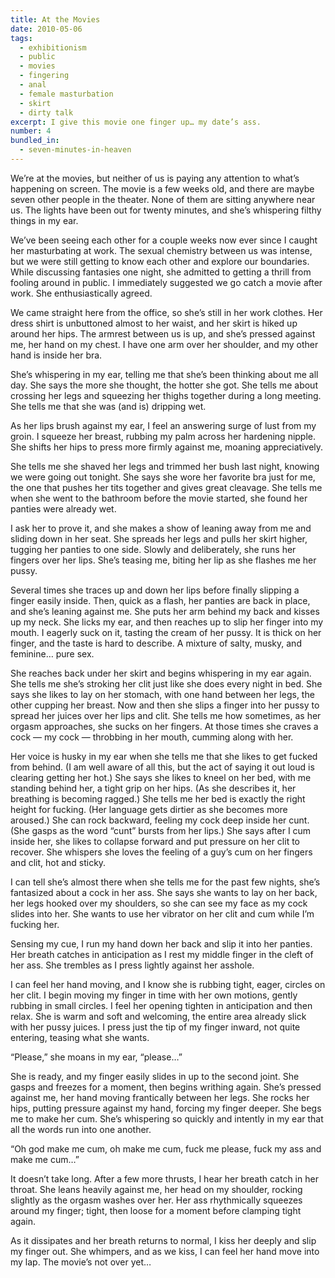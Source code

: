 ```yaml
---
title: At the Movies
date: 2010-05-06
tags:
  - exhibitionism
  - public
  - movies
  - fingering
  - anal
  - female masturbation
  - skirt
  - dirty talk
excerpt: I give this movie one finger up… my date’s ass.
number: 4
bundled_in:
  - seven-minutes-in-heaven
---
```


We’re at the movies, but neither of us is paying any attention to what’s happening on screen. The movie is a few weeks old, and there are maybe seven other people in the theater. None of them are sitting anywhere near us. The lights have been out for twenty minutes, and she’s whispering filthy things in my ear.

We’ve been seeing each other for a couple weeks now ever since I caught her masturbating at work. The sexual chemistry between us was intense, but we were still getting to know each other and explore our boundaries. While discussing fantasies one night, she admitted to getting a thrill from fooling around in public. I immediately suggested we go catch a movie after work. She enthusiastically agreed.

We came straight here from the office, so she’s still in her work clothes. Her dress shirt is unbuttoned almost to her waist, and her skirt is hiked up around her hips. The armrest between us is up, and she’s pressed against me, her hand on my chest. I have one arm over her shoulder, and my other hand is inside her bra.

She’s whispering in my ear, telling me that she’s been thinking about me all day. She says the more she thought, the hotter she got. She tells me about crossing her legs and squeezing her thighs together during a long meeting. She tells me that she was (and is) dripping wet.

As her lips brush against my ear, I feel an answering surge of lust from my groin. I squeeze her breast, rubbing my palm across her hardening nipple. She shifts her hips to press more firmly against me, moaning appreciatively.

She tells me she shaved her legs and trimmed her bush last night, knowing we were going out tonight. She says she wore her favorite bra just for me, the one that pushes her tits together and gives great cleavage. She tells me when she went to the bathroom before the movie started, she found her panties were already wet.

I ask her to prove it, and she makes a show of leaning away from me and sliding down in her seat. She spreads her legs and pulls her skirt higher, tugging her panties to one side. Slowly and deliberately, she runs her fingers over her lips. She’s teasing me, biting her lip as she flashes me her pussy.

Several times she traces up and down her lips before finally slipping a finger easily inside. Then, quick as a flash, her panties are back in place, and she’s leaning against me. She puts her arm behind my back and kisses up my neck. She licks my ear, and then reaches up to slip her finger into my mouth. I eagerly suck on it, tasting the cream of her pussy. It is thick on her finger, and the taste is hard to describe. A mixture of salty, musky, and feminine… pure sex.

She reaches back under her skirt and begins whispering in my ear again. She tells me she’s stroking her clit just like she does every night in bed. She says she likes to lay on her stomach, with one hand between her legs, the other cupping her breast. Now and then she slips a finger into her pussy to spread her juices over her lips and clit. She tells me how sometimes, as her orgasm approaches, she sucks on her fingers. At those times she craves a cock — my cock — throbbing in her mouth, cumming along with her.

Her voice is husky in my ear when she tells me that she likes to get fucked from behind. (I am well aware of all this, but the act of saying it out loud is clearing getting her hot.) She says she likes to kneel on her bed, with me standing behind her, a tight grip on her hips. (As she describes it, her breathing is becoming ragged.) She tells me her bed is exactly the right height for fucking. (Her language gets dirtier as she becomes more aroused.) She can rock backward, feeling my cock deep inside her cunt. (She gasps as the word “cunt” bursts from her lips.) She says after I cum inside her, she likes to collapse forward and put pressure on her clit to recover. She whispers she loves the feeling of a guy’s cum on her fingers and clit, hot and sticky.

I can tell she’s almost there when she tells me for the past few nights, she’s fantasized about a cock in her ass. She says she wants to lay on her back, her legs hooked over my shoulders, so she can see my face as my cock slides into her. She wants to use her vibrator on her clit and cum while I’m fucking her.

Sensing my cue, I run my hand down her back and slip it into her panties. Her breath catches in anticipation as I rest my middle finger in the cleft of her ass. She trembles as I press lightly against her asshole.

I can feel her hand moving, and I know she is rubbing tight, eager, circles on her clit. I begin moving my finger in time with her own motions, gently rubbing in small circles. I feel her opening tighten in anticipation and then relax. She is warm and soft and welcoming, the entire area already slick with her pussy juices. I press just the tip of my finger inward, not quite entering, teasing what she wants.

“Please,” she moans in my ear, “please…”

She is ready, and my finger easily slides in up to the second joint. She gasps and freezes for a moment, then begins writhing again. She’s pressed against me, her hand moving frantically between her legs. She rocks her hips, putting pressure against my hand, forcing my finger deeper. She begs me to make her cum. She’s whispering so quickly and intently in my ear that all the words run into one another.

“Oh god make me cum, oh make me cum, fuck me please, fuck my ass and make me cum…”

It doesn’t take long. After a few more thrusts, I hear her breath catch in her throat. She leans heavily against me, her head on my shoulder, rocking slightly as the orgasm washes over her. Her ass rhythmically squeezes around my finger; tight, then loose for a moment before clamping tight again.

As it dissipates and her breath returns to normal, I kiss her deeply and slip my finger out. She whimpers, and as we kiss, I can feel her hand move into my lap. The movie’s not over yet…
